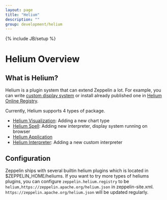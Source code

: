 ```yaml
---
layout: page
title: "Helium"
description: ""
group: development/helium
---
```

<!--
Licensed under the Apache License, Version 2.0 (the "License");
you may not use this file except in compliance with the License.
You may obtain a copy of the License at

http://www.apache.org/licenses/LICENSE-2.0

Unless required by applicable law or agreed to in writing, software
distributed under the License is distributed on an "AS IS" BASIS,
WITHOUT WARRANTIES OR CONDITIONS OF ANY KIND, either express or implied.
See the License for the specific language governing permissions and
limitations under the License.
-->
{% include JB/setup %}

# Helium Overview

<div id="toc"></div>

## What is Helium? 

Helium is a plugin system that can extend Zeppelin a lot. 
For example, you can write [custom display system](./writing_spell.html) or 
install already published one in [Helium Online Registry](http://zeppelin.apache.org/helium_packages.html). 

Currently, Helium supports 4 types of package.

- [Helium Visualization](./writing_visualization_basic.html): Adding a new chart type
- [Helium Spell](./writing_spell.html): Adding new interpreter, display system running on browser
- [Helium Application](./writing_application.html) 
- [Helium Interpreter](../writing_zeppelin_interpreter.html): Adding a new custom interpreter

## Configuration

Zeppelin ships with several builtin helium plugins which is located in $ZEPPELIN_HOME/heliums. If you want to try more types of heliums plugins,
you can configure `zeppelin.helium.registry` to be `helium,https://zeppelin.apache.org/helium.json` in zeppelin-site.xml. `https://zeppelin.apache.org/helium.json` will be updated regularly.
